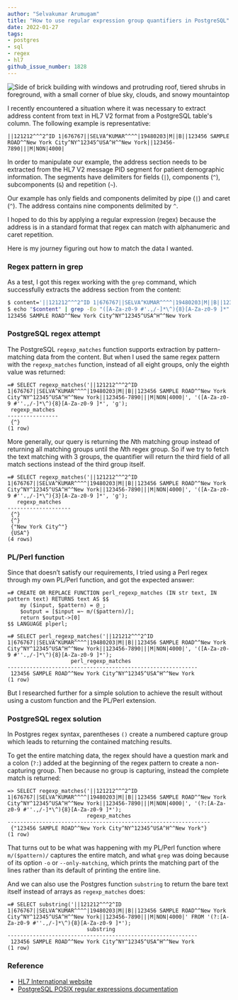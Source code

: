 ```yaml
---
author: "Selvakumar Arumugam"
title: "How to use regular expression group quantifiers in PostgreSQL"
date: 2022-01-27
tags:
- postgres
- sql
- regex
- hl7
github_issue_number: 1828
---
```


![Side of brick building with windows and protruding roof, tiered shrubs in foreground, with a small corner of blue sky, clouds, and snowy mountaintop](/blog/2022/01/regex-group-quantifiers-postgresql/20220123_222150.webp)

<!-- Photo by Jon Jensen -->

I recently encountered a situation where it was necessary to extract address content from text in HL7 V2 format from a PostgreSQL table's column. The following example is representative:

```plain
||121212^^^2^ID 1|676767||SELVA^KUMAR^^^^|19480203|M||B||123456 SAMPLE ROAD^^New York City^NY^12345^USA^H^^New York||123456-7890|||M|NON|4000|
```

In order to manipulate our example, the address section needs to be extracted from the HL7 V2 message PID segment for patient demographic information. The segments have delimiters for fields (`|`), components (`^`), subcomponents (`&`) and repetition (`~`).

Our example has only fields and components delimited by pipe (`|`) and caret (`^`). The address contains nine components delimited by `^`.

I hoped to do this by applying a regular expression (regex) because the address is in a standard format that regex can match with alphanumeric and caret repetition.

Here is my journey figuring out how to match the data I wanted.

### Regex pattern in grep

As a test, I got this regex working with the `grep` command, which successfully extracts the address section from the content:

```bash
$ content='||121212^^^2^ID 1|676767||SELVA^KUMAR^^^^|19480203|M||B||123456 SAMPLE ROAD^^New York City^NY^12345^USA^H^^New York||123456-7890|||M|NON|4000|'
$ echo "$content" | grep -Eo "([A-Za-z0-9 #'.,/-]*\^){8}[A-Za-z0-9 ]*"
123456 SAMPLE ROAD^^New York City^NY^12345^USA^H^^New York
```

### PostgreSQL regex attempt

The PostgreSQL `regexp_matches` function supports extraction by pattern-matching data from the content. But when I used the same regex pattern with the `regexp_matches` function, instead of all eight groups, only the eighth value was returned:

```postgres
=# SELECT regexp_matches('||121212^^^2^ID 1|676767||SELVA^KUMAR^^^^|19480203|M||B||123456 SAMPLE ROAD^^New York City^NY^12345^USA^H^^New York||123456-7890|||M|NON|4000|', '([A-Za-z0-9 #''.,/-]*\^){8}[A-Za-z0-9 ]*', 'g');
 regexp_matches 
----------------
 {^}
(1 row)
```

More generally, our query is returning the *N*th matching group instead of returning all matching groups until the *N*th regex group. So if we try to fetch the text matching with 3 groups, the quantifier will return the third field of all match sections instead of the third group itself.

```postgres
=# SELECT regexp_matches('||121212^^^2^ID 1|676767||SELVA^KUMAR^^^^|19480203|M||B||123456 SAMPLE ROAD^^New York City^NY^12345^USA^H^^New York||123456-7890|||M|NON|4000|', '([A-Za-z0-9 #''.,/-]*\^){3}[A-Za-z0-9 ]*', 'g');
   regexp_matches   
--------------------
 {^}
 {^}
 {"New York City^"}
 {USA^}
(4 rows)
```

### PL/Perl function

Since that doesn’t satisfy our requirements, I tried using a Perl regex through my own PL/Perl function, and got the expected answer:

```postgres
=# CREATE OR REPLACE FUNCTION perl_regexp_matches (IN str text, IN pattern text) RETURNS text AS $$
    my ($input, $pattern) = @_;
    $output = [$input =~ m/($pattern)/];
    return $output->[0]
$$ LANGUAGE plperl;

=# SELECT perl_regexp_matches('||121212^^^2^ID 1|676767||SELVA^KUMAR^^^^|19480203|M||B||123456 SAMPLE ROAD^^New York City^NY^12345^USA^H^^New York||123456-7890|||M|NON|4000|', '([A-Za-z0-9 #''.,/-]*\^){8}[A-Za-z0-9 ]*');
                    perl_regexp_matches
------------------------------------------------------------
 123456 SAMPLE ROAD^^New York City^NY^12345^USA^H^^New York
(1 row)
```

But I researched further for a simple solution to achieve the result without using a custom function and the PL/Perl extension.

### PostgreSQL regex solution

In Postgres regex syntax, parentheses `()` create a numbered capture group which leads to returning the contained matching results.

To get the entire matching data, the regex should have a question mark and a colon (`?:`) added at the beginning of the regex pattern to create a non-capturing group. Then because no group is capturing, instead the complete match is returned:

```postgres
=> SELECT regexp_matches('||121212^^^2^ID 1|676767||SELVA^KUMAR^^^^|19480203|M||B||123456 SAMPLE ROAD^^New York City^NY^12345^USA^H^^New York||123456-7890|||M|NON|4000|', '(?:[A-Za-z0-9 #''.,/-]*\^){8}[A-Za-z0-9 ]*');
                         regexp_matches                         
----------------------------------------------------------------
 {"123456 SAMPLE ROAD^^New York City^NY^12345^USA^H^^New York"}
(1 row)
```

That turns out to be what was happening with my PL/Perl function where `m/($pattern)/` captures the entire match, and what `grep` was doing because of its option `-o` or `--only-matching`, which prints the matching part of the lines rather than its default of printing the entire line.

And we can also use the Postgres function `substring` to return the bare text itself instead of arrays as `regexp_matches` does:

```postgres
=# SELECT substring('||121212^^^2^ID 1|676767||SELVA^KUMAR^^^^|19480203|M||B||123456 SAMPLE ROAD^^New York City^NY^12345^USA^H^^New York||123456-7890|||M|NON|4000|' FROM '(?:[A-Za-z0-9 #''.,/-]*\^){8}[A-Za-z0-9 ]*');
                         substring
------------------------------------------------------------
 123456 SAMPLE ROAD^^New York City^NY^12345^USA^H^^New York
(1 row)
```

### Reference

* [HL7 International website](https://www.hl7.org/about/)
* [PostgreSQL POSIX regular expressions documentation](https://www.postgresql.org/docs/current/functions-matching.html#FUNCTIONS-POSIX-REGEXP)

